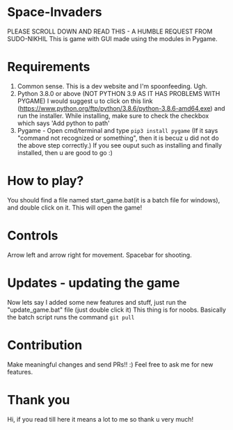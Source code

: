# Space-Invaders
PLEASE SCROLL DOWN AND READ THIS - A HUMBLE REQUEST FROM SUDO-NIKHIL
This is game with GUI made using the modules in Pygame.

# Requirements
1. Common sense. This is a dev website and I'm spoonfeeding. Ugh.
2. Python 3.8.0 or above (NOT PYTHON 3.9 AS IT HAS PROBLEMS WITH PYGAME) I would suggest u to click on this link (https://www.python.org/ftp/python/3.8.6/python-3.8.6-amd64.exe) and run the installer. While installing, make sure to check the checkbox which says 'Add python to path'
3. Pygame - Open cmd/terminal and type `pip3 install pygame` (If it says "command not recognized or something", then it is becuz u did not do the above step correctly.)
  If you see ouput such as installing and finally installed, then u are good to go :)
# How to play?
You should find a file named start_game.bat(it is a batch file for windows), and double click on it. This will open the game!
 # Controls
 Arrow left and arrow right for movement.
 Spacebar for shooting.
 # Updates - updating the game
 Now lets say I added some new features and stuff, just run the "update_game.bat" file (just double click it)
 This thing is for noobs. Basically the batch script runs the command `git pull`
# Contribution
  Make meaningful changes and send PRs!! :)
  Feel free to ask me for new features.
# Thank you
Hi, if you read till here it means a lot to me so thank u very much!
  
  

